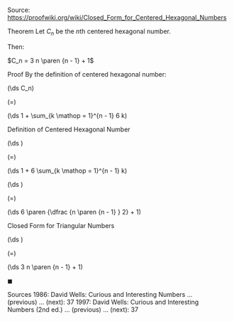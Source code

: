 # 

Source: https://proofwiki.org/wiki/Closed_Form_for_Centered_Hexagonal_Numbers

Theorem
Let $C_n$ be the $n$th centered hexagonal number.

Then:

$C_n = 3 n \paren {n - 1} + 1$


Proof
By the definition of centered hexagonal number:














\(\ds C_n\)

\(=\)







\(\ds 1 + \sum_{k \mathop = 1}^{n - 1} 6 k\)





Definition of Centered Hexagonal Number














\(\ds \)

\(=\)







\(\ds 1 + 6 \sum_{k \mathop = 1}^{n - 1} k\)




















\(\ds \)

\(=\)







\(\ds 6 \paren {\dfrac {n \paren {n - 1} } 2} + 1\)





Closed Form for Triangular Numbers














\(\ds \)

\(=\)







\(\ds 3 n \paren {n - 1} + 1\)









$\blacksquare$


Sources
1986: David Wells: Curious and Interesting Numbers ... (previous) ... (next): $37$
1997: David Wells: Curious and Interesting Numbers (2nd ed.) ... (previous) ... (next): $37$




